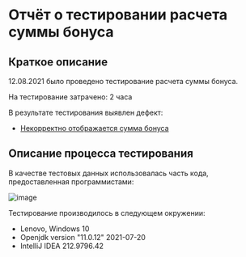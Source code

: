 # Отчёт о тестировании расчета суммы бонуса

## Краткое описание

12.08.2021 было проведено тестирование расчета суммы бонуса.

На тестирование затрачено: 2 часа

В результате тестирования выявлен дефект:
* [Некорректно отображается сумма бонуса](https://github.com/OlgaMikhaylyukova/javahomework2.1/issues/1)


## Описание процесса тестирования

В качестве тестовых данных использовалась часть кода, предоставленная программистами:

![image](https://user-images.githubusercontent.com/87374002/129361253-04276d9c-65f6-4016-8a21-8bc64e74f0b5.png)


Тестирование производилось в следующем окружении:
* Lenovo, Windows 10
* Openjdk version "11.0.12" 2021-07-20
* IntelliJ IDEA 212.9796.42
